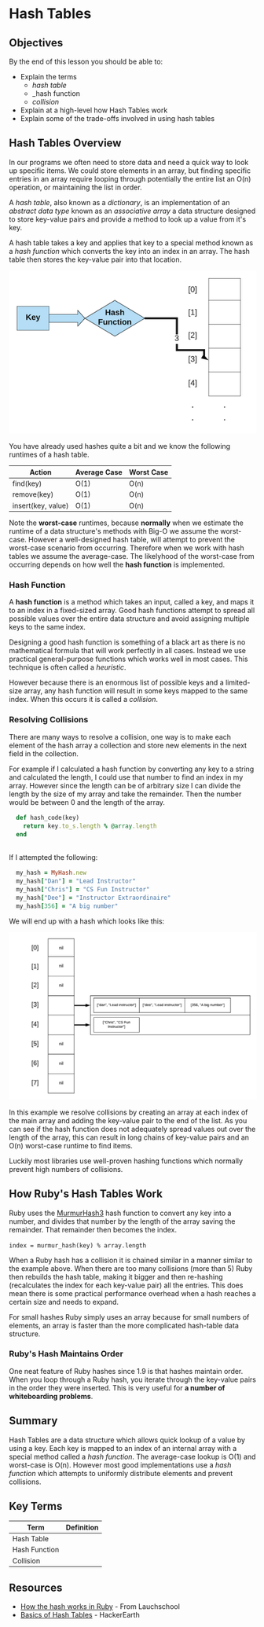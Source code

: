 # Hash Tables

## Objectives

By the end of this lesson you should be able to:

- Explain the terms
  - _hash table_
  - _hash function
  - _collision_
- Explain at a high-level how Hash Tables work
- Explain some of the trade-offs involved in using hash tables

## Hash Tables Overview

In our programs we often need to store data and need a quick way to look up specific items.  We could store elements in an array, but finding specific entries in an array require looping through potentially the entire list an O(n) operation, or maintaining the list in order.

A _hash table_, also known as a _dictionary_, is an implementation of an _abstract data type_ known as an _associative array_ a data structure designed to store key-value pairs and provide a method to look up a value from it's key.  

A hash table takes a key and applies that key to a special method known as a _hash function_ which converts the key into an index in an array.  The hash table then stores the key-value pair into that location.

<!-- Lucidchart link  https://www.lucidchart.com/invitations/accept/5fdcf503-7d8b-4139-94d4-795bfed27883 -->

![Hash Function Example](images/hash-function.png)

You have already used hashes quite a bit and we know the following runtimes of a hash table.  

| Action | Average Case | Worst Case | 
|---|---|---|
| find(key) | O(1) | O(n)
| remove(key) | O(1) | O(n)
| insert(key, value) | O(1) | O(n)

Note the **worst-case**  runtimes, because **normally** when we estimate the runtime of a data structure's methods with Big-O we assume the worst-case.  However a well-designed hash table, will attempt to prevent the worst-case scenario from occurring.  Therefore when we work with hash tables we assume the average-case.  The likelyhood of the worst-case from occurring depends on how well the **hash function** is implemented.

### Hash Function

A __hash function__ is a method which takes an input, called a key, and maps it to an index in a fixed-sized array.  Good hash functions attempt to spread all possible values over the entire data structure and avoid assigning multiple keys to the same index.  

Designing a good hash function is something of a black art as there is no mathematical formula that will work perfectly in all cases.  Instead we use practical general-purpose functions which works well in most cases.  This technique is often called a _heuristic_.

However because there is an enormous list of possible keys and a limited-size array, any hash function will result in some keys mapped to the same index.  When this occurs it is called a _collision_.  

### Resolving Collisions

There are many ways to resolve a collision, one way is to make each element of the hash array a collection and store new elements in the next field in the collection.

For example if I calculated a hash function by converting any key to a string and calculated the length, I could use that number to find an index in my array.  However since the length can be of arbitrary size I can divide the length by the size of my array and take the remainder.  Then the number would be between 0 and the length of the array.

```ruby
  def hash_code(key)
    return key.to_s.length % @array.length
  end
    
```

If I attempted the following:

```ruby
  my_hash = MyHash.new
  my_hash["Dan"] = "Lead Instructor"
  my_hash["Chris"] = "CS Fun Instructor"
  my_hash["Dee"] = "Instructor Extraordinaire"
  my_hash[356] = "A big number"
```

We will end up with a hash which looks like this:  

![Bad hash function example](images/Example-hash.png)

In this example we resolve collisions by creating an array at each index of the main array and adding the key-value pair to the end of the list.  As you can see if the hash function does not adequately spread values out over the length of the array, this can result in long chains of key-value pairs and an O(n) worst-case runtime to find items.

Luckily most libraries use well-proven hashing functions which normally prevent high numbers of collisions.  


## How Ruby's Hash Tables Work

Ruby uses the [MurmurHash3](https://github.com/aappleby/smhasher/wiki/MurmurHash3) hash function to convert any key into a number, and divides that number by the length of the array saving the remainder.  That remainder then becomes the index.  

`index = murmur_hash(key) % array.length`

When a Ruby hash has a collision it is chained similar in a manner similar to the example above.  When there are too many collisions (more than 5) Ruby then rebuilds the hash table, making it bigger and then re-hashing (recalculates the index for each key-value pair) all the entries.  This does mean there is some practical performance overhead when a hash reaches a certain size and needs to expand.

For small hashes Ruby simply uses an array because for small numbers of elements, an array is faster than the more complicated hash-table data structure.

### Ruby's Hash Maintains Order

One neat feature of Ruby hashes since 1.9 is that hashes maintain order.  When you loop through a Ruby hash, you iterate through the key-value pairs in the order they were inserted.  This is very useful for **a number of whiteboarding problems**.

## Summary

Hash Tables are a data structure which allows quick lookup of a value by using a key.  Each key is mapped to an index of an internal array with a special method called a _hash function_.  The average-case lookup is O(1) and worst-case is O(n).  However most good implementations use a _hash function_ which attempts to uniformly distribute elements and prevent collisions.

## Key Terms

| Term | Definition
|---|---
| Hash Table | 
| Hash Function | 
| Collision | 

## Resources

- [How the hash works in Ruby](https://launchschool.com/blog/how-the-hash-works-in-ruby) - From Lauchschool
- [Basics of Hash Tables](https://www.hackerearth.com/practice/data-structures/hash-tables/basics-of-hash-tables/tutorial/) - HackerEarth